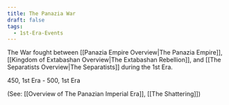 ```yaml
---
title: The Panazia War
draft: false
tags:
  - 1st-Era-Events
---
```

The War fought between [[Panazia Empire Overview|The Panazia Empire]], [[Kingdom of Extabashan Overview|The Extabashan Rebellion]], and [[The Separatists Overview|The Separatists]] during the 1st Era.

450, 1st Era - 500, 1st Era

(See: [[Overview of The Panazian Imperial Era]], [[The Shattering]])
